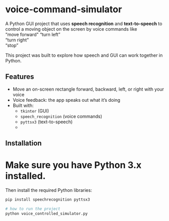 # voice-command-simulator

A Python GUI project that uses **speech recognition** and **text-to-speech** to control a moving object on the screen by voice commands like  
 “move forward"
 “turn left”  
 “turn right”  
 “stop”

This project was built to explore how speech and GUI can work together in Python.

## Features
- Move an on-screen rectangle forward, backward, left, or right with your voice
- Voice feedback: the app speaks out what it’s doing
- Built with:
  - `tkinter` (GUI)
  - `speech_recognition` (voice commands)
  - `pyttsx3` (text-to-speech)
  - 
## Installation

# Make sure you have **Python 3.x** installed.

Then install the required Python libraries:
```bash
pip install speechrecognition pyttsx3

# how to run the project
python voice_controlled_simulator.py
